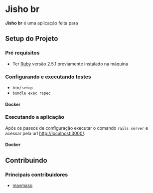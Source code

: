 Jisho br
=======

**Jisho br** é uma aplicação feita para

## Setup do Projeto

### Pré requisitos

 - Ter [Ruby](https://www.ruby-lang.org) versão 2.5.1 previamente instalado na máquina

### Configurando e executando testes

 - `bin/setup`
 - `bundle exec rspec`

#### Docker


### Executando a aplicação

Após os passos de configuração executar o comando `rails server` e acessar pela
url [http://localhost:3000/](http://localhost:3000/).

#### Docker


## Contribuindo


### Principais contribuidores
 - [mavmaso](https://github.com/mavmaso)
